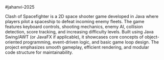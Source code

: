 #jahanvi-2025

Clash of Spacefighter is a 2D space shooter game developed in Java where players pilot a spaceship to defeat incoming enemy fleets. The game features keyboard controls, shooting mechanics, enemy AI, collision detection, score tracking, and increasing difficulty levels. Built using Java Swing/AWT (or JavaFX if applicable), it showcases core concepts of object-oriented programming, event-driven logic, and basic game loop design. The project emphasizes smooth gameplay, efficient rendering, and modular code structure for maintainability.
